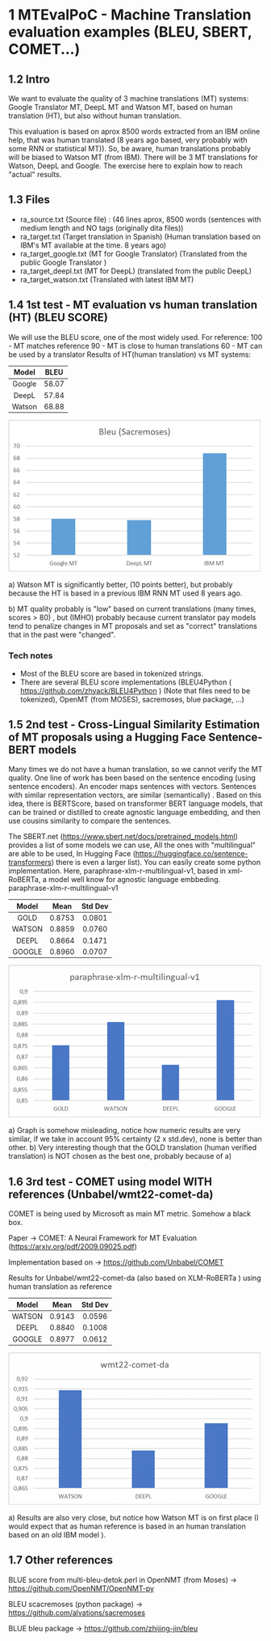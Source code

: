 # 1 MTEvalPoC - Machine Translation evaluation examples (BLEU,  SBERT, COMET...)

## 1.2 Intro
We want to evaluate the quality of 3 machine translations (MT) systems: Google Translator MT,
DeepL MT and Watson MT, based on human translation (HT), but also without human translation. 

This evaluation is based on aprox 8500 words extracted from an IBM online help, that was
human translated (8 years ago based, very probably with some RNN or statistical MT)). So,
be aware, human translations probably will be biased to Watson MT (from IBM). There will be 3 MT translations 
for Watson, DeepL and Google.  The exercise here to explain how to reach "actual" results.  
 
 
 ## 1.3 Files 
 
 - ra_source.txt (Source file) : (46 lines aprox, 8500 words (sentences with medium length and NO tags (originally dita files))
- ra_target.txt (Target translation in Spanish) (Human translation based on IBM's MT available at the time. 8 years ago)
- ra_target_google.txt (MT for Google Translator)  (Translated from the public Google Translator )
- ra_target_deepl.txt (MT for DeepL) (translated from the public DeepL)
-  ra_target_watson.txt (Translated with latest IBM MT)

## 1.4 1st test -  MT evaluation vs human translation (HT) (BLEU SCORE)
We will use the BLEU score, one of the most widely used.  For reference:
100 - MT matches reference 
90 -  MT is close to human translations
60 - MT can be used by a translator 
Results of HT(human translation) vs MT systems:


| Model | BLEU|
| :---:   | :---: |
| Google  | 58.07 |
| DeepL  | 57.84 |
| Watson | 68.88 |

![info](docs/Bleu_score.png)

a) Watson MT is significantly better, (10 points better), but probably because the HT is based in a previous IBM RNN MT 
used 8 years ago. 

b) MT quality probably is "low" based on current translations (many times, scores > 80) , but (IMHO)  probably because current
 translator pay models tend to penalize changes in MT proposals and set as "correct" translations that in the past were "changed".

 ### Tech notes

- Most of the BLEU score are based in tokenized strings.
- There are several BLEU score implementations (BLEU4Python ( https://github.com/zhyack/BLEU4Python ) (Note that files need to be tokenized), OpenMT (from MOSES), sacremoses, blue package, ...)

## 1.5 2nd test -  Cross-Lingual Similarity Estimation of MT proposals using a Hugging Face Sentence-BERT models

Many times we do not have a human translation, so we cannot verify the MT quality. 
One line of work has been based on the sentence encoding (using sentence encoders).  An encoder maps sentences with vectors. Sentences with similar representation vectors, are similar (semantically) .  Based on this idea, there is BERTScore, based on transformer BERT language models, that can be trained or distilled to create agnostic language embedding, and then use cousins similarity to compare the sentences.  

The SBERT.net (https://www.sbert.net/docs/pretrained_models.html) provides a list of some models we can use, All the ones with "multilingual" are able to be used,  In Hugging Face (https://huggingface.co/sentence-transformers) there is even a larger list).   You can easily create some python implementation.  Here, paraphrase-xlm-r-multilingual-v1, based in xml-RoBERTa, a model well know for agnostic language embbeding. 
paraphrase-xlm-r-multilingual-v1

| Model | Mean| Std Dev |
| :---:   | :---: |:---: |
| GOLD  | 0.8753 | 0.0801 |
| WATSON  | 0.8859 | 0.0760 |
| DEEPL  | 0.8664 |0.1471 |
| GOOGLE | 0.8960 | 0.0707 |

![info](docs/SBERT_score.png)

a) Graph is somehow misleading, notice how numeric results are very similar, if we take in account 95% certainty (2 x std.dev), none is better than other.
b) Very interesting though that the GOLD translation (human verified translation) is NOT chosen as the best one, probably because of  a)

## 1.6 3rd test -  COMET using model WITH  references (Unbabel/wmt22-comet-da)

COMET is being used by Microsoft as main MT metric. Somehow a black box. 

Paper -> COMET: A Neural Framework for MT Evaluation (https://arxiv.org/pdf/2009.09025.pdf)

Implementation based on -> https://github.com/Unbabel/COMET


Results for Unbabel/wmt22-comet-da (also based on XLM-RoBERTa ) using human translation as reference

| Model | Mean| Std Dev |
| :---:   | :---: |:---: |
| WATSON  | 0.9143 | 0.0596 |
| DEEPL  | 0.8840 | 0.1008 |
| GOOGLE | 0.8977 | 0.0612 |

![info](docs/COMET_with_ref.png)

a) Results are also very close, but notice how Watson MT is on first place (I would expect that as human reference
is based in an human translation based on an old IBM model ).

## 1.7 Other references

BLUE score from multi-bleu-detok.perl in OpenNMT (from Moses) -> https://github.com/OpenNMT/OpenNMT-py

BLEU scacremoses (python package) -> https://github.com/alvations/sacremoses

BLUE bleu package  -> https://github.com/zhijing-jin/bleu
